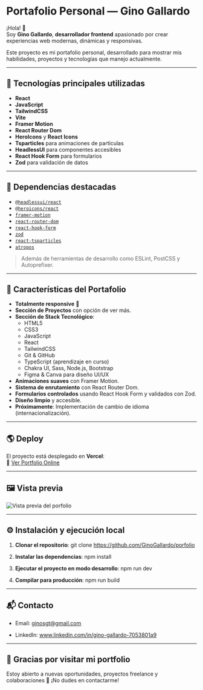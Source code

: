 # Portafolio Personal — Gino Gallardo

¡Hola! 👋  
Soy **Gino Gallardo**, **desarrollador frontend** apasionado por crear experiencias web modernas, dinámicas y responsivas.

Este proyecto es mi portafolio personal, desarrollado para mostrar mis habilidades, proyectos y tecnologías que manejo actualmente.

---

## 🚀 Tecnologías principales utilizadas

- **React**
- **JavaScript**
- **TailwindCSS**
- **Vite**
- **Framer Motion**
- **React Router Dom**
- **HeroIcons** y **React Icons**
- **Tsparticles** para animaciones de partículas
- **HeadlessUI** para componentes accesibles
- **React Hook Form** para formularios
- **Zod** para validación de datos

---

## 🧩 Dependencias destacadas

- [`@headlessui/react`](https://headlessui.dev/)
- [`@heroicons/react`](https://heroicons.com/)
- [`framer-motion`](https://www.framer.com/motion/)
- [`react-router-dom`](https://reactrouter.com/)
- [`react-hook-form`](https://react-hook-form.com/)
- [`zod`](https://zod.dev/)
- [`react-tsparticles`](https://github.com/matteobruni/tsparticles)
- [`atropos`](https://atroposjs.com/)

> Además de herramientas de desarrollo como ESLint, PostCSS y Autoprefixer.

---

## 🌟 Características del Portafolio

- **Totalmente responsive** 📱
- **Sección de Proyectos** con opción de ver más.
- **Sección de Stack Tecnológico**:
  - HTML5
  - CSS3
  - JavaScript
  - React
  - TailwindCSS
  - Git & GitHub
  - TypeScript (aprendizaje en curso)
  - Chakra UI, Sass, Node.js, Bootstrap
  - Figma & Canva para diseño UI/UX
- **Animaciones suaves** con Framer Motion.
- **Sistema de enrutamiento** con React Router Dom.
- **Formularios controlados** usando React Hook Form y validados con Zod.
- **Diseño limpio** y accesible.
- **Próximamente**: Implementación de cambio de idioma (internacionalización).

---

## 🌎 Deploy

El proyecto está desplegado en **Vercel**:  
🔗 [Ver Portfolio Online](https://porfolio-red-nu-27.vercel.app)

---

## 🖼️ Vista previa

![Vista previa del porfolio](https://porfolio-gino-gallardo.vercel.app/preview.png)

---

## ⚙️ Instalación y ejecución local

1. **Clonar el repositorio**:
git clone https://github.com/GinoGallardo/porfolio

2. **Instalar las dependencias**:
npm install

3. **Ejecutar el proyecto en modo desarrollo**:
npm run dev

4. **Compilar para producción**:
npm run build

---

## 📬 Contacto

- Email: ginosgt@gmail.com

- LinkedIn: www.linkedin.com/in/gino-gallardo-7053801a9


---

## 🙌 Gracias por visitar mi portfolio
Estoy abierto a nuevas oportunidades, proyectos freelance y colaboraciones 🚀
¡No dudes en contactarme!